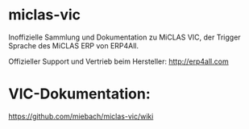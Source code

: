 miclas-vic
==========

Inoffizielle Sammlung und Dokumentation zu MiCLAS VIC, der Trigger Sprache des MiCLAS ERP von ERP4All.

Offizieller Support und Vertrieb beim Hersteller: http://erp4all.com


VIC-Dokumentation:
=================

https://github.com/miebach/miclas-vic/wiki
